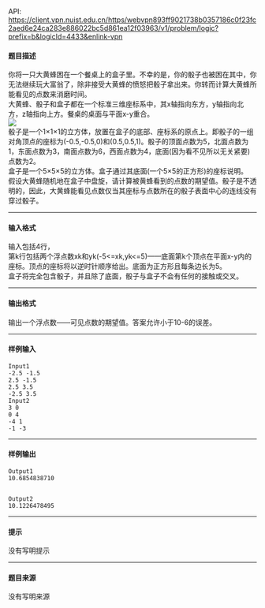API: https://client.vpn.nuist.edu.cn/https/webvpn893ff9021738b0357186c0f23fc2aed6e24ca283e886022bc5d861ea12f03963/v1/problem/logic?prefix=b&logicId=4433&enlink-vpn

#### 题目描述

你将一只大黄蜂困在一个餐桌上的盒子里。不幸的是，你的骰子也被困在其中，你无法继续玩大富翁了，除非接受大黄蜂的愤怒把骰子拿出来。你转而计算大黄蜂所能看见的点数来消磨时间。  
大黄蜂、骰子和盒子都在一个标准三维座标系中，其x轴指向东方，y轴指向北方，z轴指向上方。餐桌的桌面与平面x-y重合。  
![](../file/4433_0.png)  
骰子是一个1×1×1的立方体，放置在盒子的底部、座标系的原点上。即骰子的一组对角顶点的座标为(-0.5,-0.5,0)和(0.5,0.5,1)。骰子的顶面点数为5，北面点数为1，东面点数为3，南面点数为6，西面点数为4，底面(因为看不见所以无关紧要)点数为2。  
盒子是一个5×5×5的立方体。盒子通过其底面(一个5×5的正方形)的座标说明。  
假设大黄蜂随机地在盒子中盘旋，请计算被黄蜂看到的点数的期望值。骰子是不透明的，因此，大黄蜂能看见点数仅当其座标与点数所在的骰子表面中心的连线没有穿过骰子。

---

#### 输入格式

输入包括4行，  
第k行包括两个浮点数xk和yk(-5<=xk,yk<=5)——底面第k个顶点在平面x-y内的座标。顶点的座标将以逆时针顺序给出。底面为正方形且每条边长为5。  
盒子将完全包含骰子，并且除了底面，骰子与盒子不会有任何的接触或交叉。

---

#### 输出格式

输出一个浮点数——可见点数的期望值。答案允许小于10-6的误差。

---

#### 样例输入
```
Input1
-2.5 -1.5
2.5 -1.5
2.5 3.5
-2.5 3.5
Input2
3 0
0 4
-4 1
-1 -3
```

---

#### 样例输出
```
Output1
10.6854838710


Output2
10.1226478495 
```

---

#### 提示

没有写明提示

---

#### 题目来源

没有写明来源